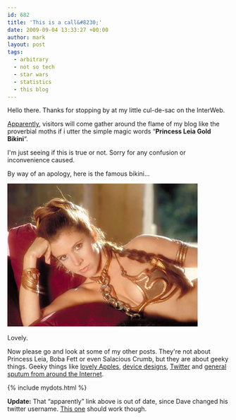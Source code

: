 ```yaml
---
id: 682
title: 'This is a call&#8230;'
date: 2009-09-04 13:33:27 +00:00
author: mark
layout: post
tags:
  - arbitrary
  - not so tech
  - star wars
  - statistics
  - this blog
---
```

Hello there. Thanks for stopping by at my little cul-de-sac on the InterWeb.

[Apparently](http://twitter.com/dave_turner/status/3755173532), visitors will come gather around the flame of my blog like the proverbial moths if i utter the simple magic words &#8220;**Princess Leia Gold Bikini**&#8220;.

I'm just seeing if this is true or not. Sorry for any confusion or inconvenience caused.

By way of an apology, here is the famous bikini&#8230;

![Princess Leia and her famous Gold Bikini.](/images/fromwp/2009/09/slaveleia.jpg)

Lovely.

Now please go and look at some of my other posts. They're not about Princess Leia, Boba Fett or even Salacious Crumb, but they are about geeky things. Geeky things like [lovely Apples](http://www.sallonoroff.co.uk/blog/tag/#apple), [device designs](http://www.sallonoroff.co.uk/blog/tag/#design), [Twitter](http://www.sallonoroff.co.uk/blog/tag/#twitter) and [general sputum from around the Internet](http://www.sallonoroff.co.uk/blog/tag/#arbitrary).

{% include mydots.html %}

**Update:** That &#8220;apparently&#8221; link above is out of date, since Dave changed his twitter username. [This one](http://twitter.com/armyofdave/status/3755173532) should work though.
